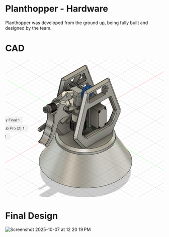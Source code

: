 # Planthopper - Hardware
Planthopper was developed from the ground up, being fully built and designed by the team. 

# CAD
![alt text](<images/Screenshot 2025-10-04 184224.png>)

# Final Design

<img width="854" height="697" alt="Screenshot 2025-10-07 at 12 20 19 PM" src="https://github.com/user-attachments/assets/eba1d12a-691c-497e-8d53-5543149422ea" />


